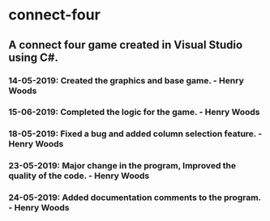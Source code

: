 # connect-four
## A connect four game created in Visual Studio using C#.

### 14-05-2019: Created the graphics and base game. - Henry Woods
### 15-06-2019: Completed the logic for the game. - Henry Woods
### 18-05-2019: Fixed a bug and added column selection feature. - Henry Woods
### 23-05-2019: Major change in the program, Improved the quality of the code. - Henry Woods
### 24-05-2019: Added documentation comments to the program. - Henry Woods
